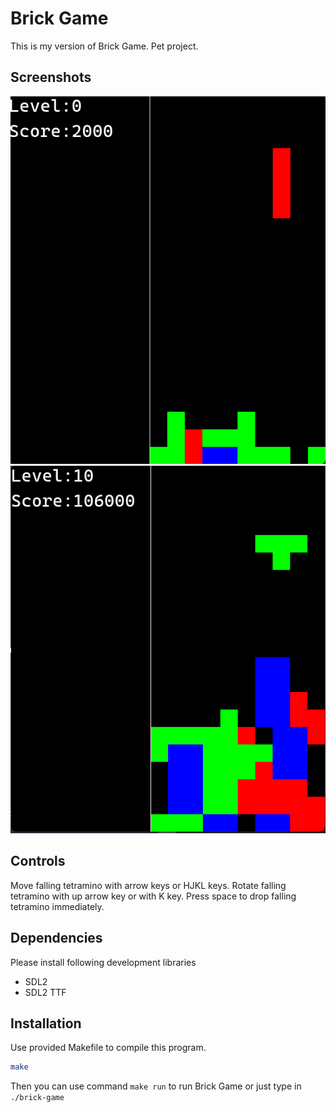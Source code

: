 # Brick Game
This is my version of Brick Game.
Pet project.

## Screenshots
![](https://github.com/unight0/Brick-Game/blob/main/brick-game-screenshot.png)
![](https://github.com/unight0/Brick-Game/blob/main/brick-game-screenshot2.png)

## Controls
Move falling tetramino with arrow keys or HJKL keys.
Rotate falling tetramino with up arrow key or with K key.
Press space to drop falling tetramino immediately.

## Dependencies
Please install following development libraries
- SDL2
- SDL2 TTF

## Installation
Use provided Makefile to compile this program.
```bash
make
```
Then you can use command `make run` to run Brick Game or just type in `./brick-game`
